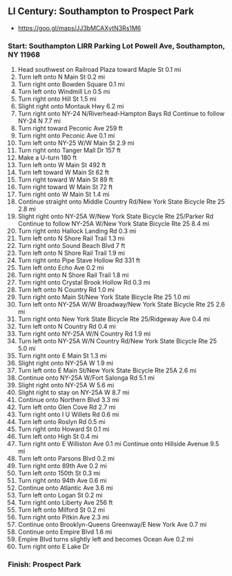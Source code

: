 
## LI Century: Southampton to Prospect Park
- https://goo.gl/maps/JJ3bMCAXytN3Rs1M6

### Start: Southampton LIRR Parking Lot Powell Ave, Southampton, NY 11968

1. Head southwest on Railroad Plaza toward Maple St 0.1 mi
2. Turn left onto N Main St 0.2 mi
3. Turn right onto Bowden Square 0.1 mi
4. Turn left onto Windmill Ln 0.5 mi
5. Turn right onto Hill St 1.5 mi
6. Slight right onto Montauk Hwy 6.2 mi
7. Turn right onto NY-24 N/Riverhead-Hampton Bays Rd Continue to follow NY-24 N 7.7 mi
8. Turn right toward Peconic Ave 259 ft
9. Turn right onto Peconic Ave 0.1 mi
10. Turn left onto NY-25 W/W Main St 2.9 mi
11. Turn right onto Tanger Mall Dr 157 ft
12. Make a U-turn 180 ft
13. Turn left onto W Main St 492 ft
14. Turn left toward W Main St 62 ft
15. Turn right toward W Main St 89 ft
16. Turn right toward W Main St 72 ft
17. Turn right onto W Main St 1.4 mi
18. Continue straight onto Middle Country Rd/New York State Bicycle Rte 25 2.8 mi
19. Slight right onto NY-25A W/New York State Bicycle Rte 25/Parker Rd Continue to follow NY-25A W/New York State Bicycle Rte 25 8.4 mi
20. Turn right onto Hallock Landing Rd 0.3 mi
21. Turn left onto N Shore Rail Trail 1.3 mi
22. Turn right onto Sound Beach Blvd 7 ft
23. Turn left onto N Shore Rail Trail 1.9 mi
24. Turn right onto Pipe Stave Hollow Rd 331 ft
25. Turn left onto Echo Ave 0.2 mi
26. Turn right onto N Shore Rail Trail 1.8 mi
27. Turn right onto Crystal Brook Hollow Rd 0.3 mi
28. Turn left onto N Country Rd 1.0 mi
29. Turn right onto Main St/New York State Bicycle Rte 25 1.0 mi
30. Turn left onto NY-25A W/W Broadway/New York State Bicycle Rte 25 2.6 mi
31. Turn right onto New York State Bicycle Rte 25/Ridgeway Ave 0.4 mi
32. Turn left onto N Country Rd 0.4 mi
33. Turn right onto NY-25A W/N Country Rd 1.9 mi
34. Turn left onto NY-25A W/N Country Rd/New York State Bicycle Rte 25 5.0 mi
35. Turn right onto E Main St 1.3 mi
36. Slight right onto NY-25A W 1.9 mi
37. Turn left onto E Main St/New York State Bicycle Rte 25A 2.6 mi
38. Continue onto NY-25A W/Fort Salonga Rd 5.1 mi
39. Slight right onto NY-25A W 5.6 mi
40. Slight right to stay on NY-25A W 8.7 mi
41. Continue onto Northern Blvd 3.3 mi
42. Turn left onto Glen Cove Rd 2.7 mi
43. Turn right onto I U Willets Rd 0.6 mi
44. Turn left onto Roslyn Rd 0.5 mi
45. Turn right onto Howard St 0.1 mi
46. Turn left onto High St 0.4 mi
47. Turn right onto E Williston Ave 0.1 mi Continue onto Hillside Avenue 9.5 mi
48. Turn left onto Parsons Blvd 0.2 mi
49. Turn right onto 89th Ave 0.2 mi
50. Turn left onto 150th St 0.3 mi
51. Turn right onto 94th Ave 0.6 mi
52. Continue onto Atlantic Ave 3.6 mi
53. Turn left onto Logan St 0.2 mi
54. Turn right onto Liberty Ave 256 ft
55. Turn left onto Milford St 0.2 mi
56. Turn right onto Pitkin Ave 2.3 mi
57. Continue onto Brooklyn-Queens Greenway/E New York Ave 0.7 mi
58. Continue onto Empire Blvd 1.6 mi
59. Empire Blvd turns slightly left and becomes Ocean Ave 0.2 mi
60. Turn right onto E Lake Dr

### Finish: Prospect Park



